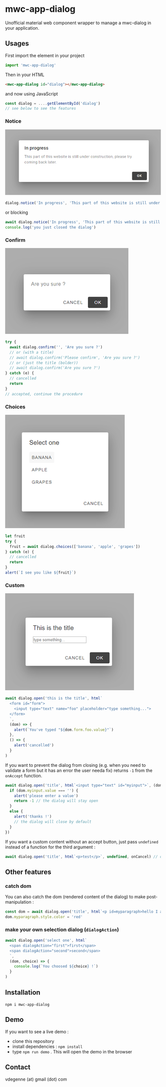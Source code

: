 # mwc-app-dialog

Unofficial material web component wrapper to manage a mwc-dialog in your application.

## Usages

First import the element in your project

```javascript
import 'mwc-app-dialog'
```

Then in your HTML

```html
<mwc-app-dialog id="dialog"></mwc-app-dialog>
```

and now using JavaScript

```javascript
const dialog = ....getElementById('dialog')
// see below to see the features
```

### Notice

<img src="./images/notice.PNG">

```javascript
dialog.notice('In progress', 'This part of this website is still under construction, please try coming back later.')
```
or blocking
```javascript
await dialog.notice('In progress', 'This part of this website is still under construction, please try coming back later.')
console.log('you just closed the dialog')
```

### Confirm

<img src="./images/confirm.PNG">

```javascript
try {
  await dialog.confirm('', 'Are you sure ?')
  // or (with a title)
  // await dialog.confirm('Please confirm', 'Are you sure ?')
  // or (just the title (bolder))
  // await dialog.confirm('Are you sure ?')
} catch (e) {
  // cancelled
  return 
}
// accepted, continue the procedure
```

### Choices

<img src="./images/choices.PNG">

```javascript
let fruit
try {
  fruit = await dialog.choices(['banana', 'apple', 'grapes'])
} catch (e) {
  // cancelled
  return 
}
alert(`I see you like ${fruit}`)
```

### Custom

<img src="./images/custom.PNG">

```javascript
await dialog.open('this is the title', html`
  <form id="form">
    <input type="text" name="foo" placeholder="type something...">
  </form>
  `,
  (dom) => {
    alert(`You've typed "${dom.form.foo.value}"`)
  },
  () => {
    alert('cancelled')
  }
)
```

If you want to prevent the dialog from closing (e.g. when you need to validate a form but it has an error the user needa fix) returns `-1` from the `onAccept` function.

```javascript
await dialog.open('title', html`<input type="text" id="myinput">`, (dom) => {
  if (dom.myinput.value === '') {
    alert('please enter a value')
    return -1 // the dialog will stay open
  }
  else {
    alert('thanks !')
    // the dialog will close by default
  }
})
```

If you want a custom content without an accept button, just pass `undefined` instead of a function for the third argument :

```javascript
await dialog.open('title', html`<p>test</p>`, undefined, onCancel) // only cancellable
```

## Other features

### catch dom

You can also catch the dom (rendered content of the dialog) to make post-manipulation :

```javascript
const dom = await dialog.open('title', html`<p id=myparagraph>hello I am red</p>`, onAccept, onCancel)
dom.myparagraph.style.color = 'red'
```

### make your own selection dialog (`dialogAction`)

```javascript
await dialog.open('select one', html`
  <span dialogAction="first">first</span>
  <span dialogAction="second">second</span>
  `,
  (dom, choice) => {
    console.log(`You choosed ${choice} !`)
  }
)
```

## Installation

```npm i mwc-app-dialog```


## Demo

If you want to see a live demo :
- clone this repository
- install dependencies : `npm install`
- type `npm run demo` . This will open the demo in the browser

## Contact

vdegenne (at) gmail (dot) com

